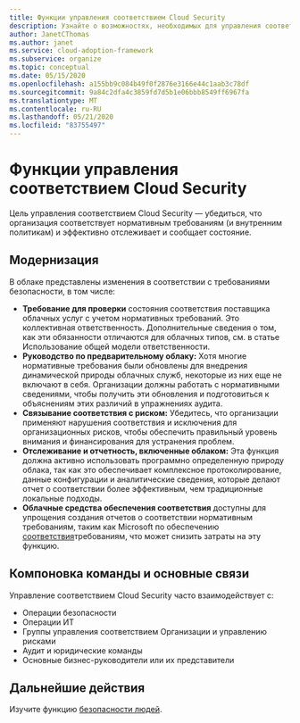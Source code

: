 ```yaml
---
title: Функции управления соответствием Cloud Security
description: Узнайте о возможностях, необходимых для управления соответствием Cloud Security.
author: JanetCThomas
ms.author: janet
ms.service: cloud-adoption-framework
ms.subservice: organize
ms.topic: conceptual
ms.date: 05/15/2020
ms.openlocfilehash: a155bb9c084b49f0f2876e3166e44c1aab3c78df
ms.sourcegitcommit: 9a84c2dfa4c3859fd7d5b1e06bbb8549ff6967fa
ms.translationtype: MT
ms.contentlocale: ru-RU
ms.lasthandoff: 05/21/2020
ms.locfileid: "83755497"
---
```

# <a name="cloud-security-compliance-management-functions"></a>Функции управления соответствием Cloud Security

Цель управления соответствием Cloud Security — убедиться, что организация соответствует нормативным требованиям (и внутренним политикам) и эффективно отслеживает и сообщает состояние.

## <a name="modernization"></a>Модернизация

В облаке представлены изменения в соответствии с требованиями безопасности, в том числе:

- **Требование для проверки** состояния соответствия поставщика облачных услуг с учетом нормативных требований. Это коллективная ответственность. Дополнительные сведения о том, как эти обязанности отличаются для облачных типов, см. в статье Использование общей модели ответственности.
- **Руководство по предварительному облаку:** Хотя многие нормативные требования были обновлены для внедрения динамической природы облачных служб, некоторые из них еще не включают в себя. Организации должны работать с нормативными сведениями, чтобы получить эти обновления и подготовиться к объяснениям этих различий в упражнениях аудита.
- **Связывание соответствия с риском:** Убедитесь, что организации применяют нарушения соответствия и исключения для организационных рисков, чтобы обеспечить правильный уровень внимания и финансирования для устранения проблем.
- **Отслеживание и отчетность, включенные облаком:** Эта функция должна активно использовать программно определенную природу облака, так как это обеспечивает комплексное протоколирование, данные конфигурации и аналитические сведения, которые делают отчет о соответствии более эффективным, чем традиционные локальные подходы.
- **Облачные средства обеспечения соответствия** доступны для упрощения создания отчетов о соответствии нормативным требованиям, таким как Microsoft по обеспечению [соответствия](https://docs.microsoft.com/microsoft-365/compliance/compliance-manager-overview)требованиям, что может снизить затраты на эту функцию.

## <a name="team-composition-and-key-relationships"></a>Компоновка команды и основные связи

Управление соответствием Cloud Security часто взаимодействует с:

- Операции безопасности
- Операции ИТ
- Группы управления соответствием Организации и управлению рисками
- Аудит и юридические команды
- Основные бизнес-руководители или их представители

## <a name="next-steps"></a>Дальнейшие действия

Изучите функцию [безопасности людей](./cloud-security-people.md).
